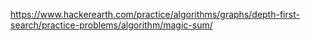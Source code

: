 https://www.hackerearth.com/practice/algorithms/graphs/depth-first-search/practice-problems/algorithm/magic-sum/
